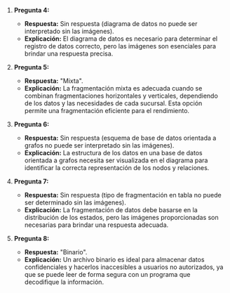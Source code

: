 1. **Pregunta 4:**  
   - **Respuesta:** Sin respuesta (diagrama de datos no puede ser interpretado sin las imágenes).  
   - **Explicación:** El diagrama de datos es necesario para determinar el registro de datos correcto, pero las imágenes son esenciales para brindar una respuesta precisa.

2. **Pregunta 5:**  
   - **Respuesta:** "Mixta".  
   - **Explicación:** La fragmentación mixta es adecuada cuando se combinan fragmentaciones horizontales y verticales, dependiendo de los datos y las necesidades de cada sucursal. Esta opción permite una fragmentación eficiente para el rendimiento.

3. **Pregunta 6:**  
   - **Respuesta:** Sin respuesta (esquema de base de datos orientada a grafos no puede ser interpretado sin las imágenes).  
   - **Explicación:** La estructura de los datos en una base de datos orientada a grafos necesita ser visualizada en el diagrama para identificar la correcta representación de los nodos y relaciones.

4. **Pregunta 7:**  
   - **Respuesta:** Sin respuesta (tipo de fragmentación en tabla no puede ser determinado sin las imágenes).  
   - **Explicación:** La fragmentación de datos debe basarse en la distribución de los estados, pero las imágenes proporcionadas son necesarias para brindar una respuesta adecuada.

5. **Pregunta 8:**  
   - **Respuesta:** "Binario".  
   - **Explicación:** Un archivo binario es ideal para almacenar datos confidenciales y hacerlos inaccesibles a usuarios no autorizados, ya que se puede leer de forma segura con un programa que decodifique la información.
